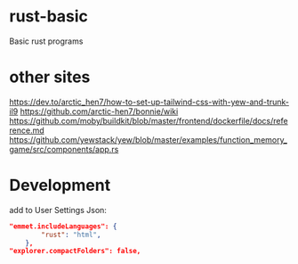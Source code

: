# rust-basic
Basic rust programs



# other sites
https://dev.to/arctic_hen7/how-to-set-up-tailwind-css-with-yew-and-trunk-il9
https://github.com/arctic-hen7/bonnie/wiki
https://github.com/moby/buildkit/blob/master/frontend/dockerfile/docs/reference.md
https://github.com/yewstack/yew/blob/master/examples/function_memory_game/src/components/app.rs

# Development
add to User Settings Json:
```json 
"emmet.includeLanguages": {
        "rust": "html",
    },
"explorer.compactFolders": false,
```